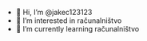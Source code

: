 - 👋 Hi, I’m @jakec123123
- 👀 I’m interested in računalništvo                  
- 🌱 I’m currently learning računalništvo 

<!---
jakec123123/jakec123123 is a ✨ special ✨ repository because its `README.md` (this file) appears on your GitHub profile.
You can click the Preview link to take a look at your changes.
--->
